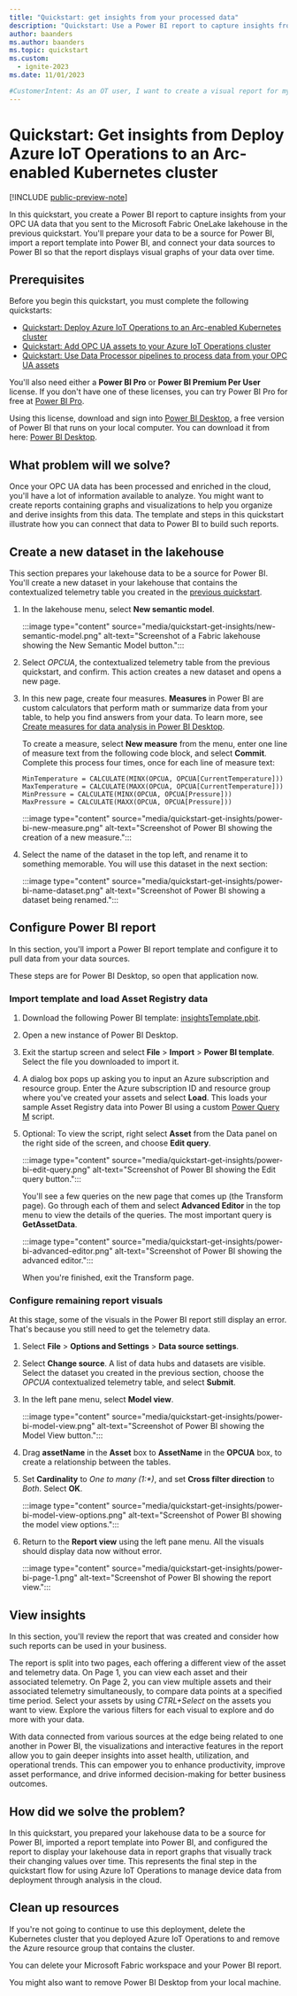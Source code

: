 ```yaml
---
title: "Quickstart: get insights from your processed data"
description: "Quickstart: Use a Power BI report to capture insights from your OPC UA data you sent to the Microsoft Fabric OneLake lakehouse."
author: baanders
ms.author: baanders
ms.topic: quickstart
ms.custom:
  - ignite-2023
ms.date: 11/01/2023

#CustomerIntent: As an OT user, I want to create a visual report for my processed OPC UA data that I can use to analyze and derive insights from it.
---
```


# Quickstart: Get insights from Deploy Azure IoT Operations to an Arc-enabled Kubernetes cluster

[!INCLUDE [public-preview-note](../includes/public-preview-note.md)]

In this quickstart, you create a Power BI report to capture insights from your OPC UA data that you sent to the Microsoft Fabric OneLake lakehouse in the previous quickstart. You'll prepare your data to be a source for Power BI, import a report template into Power BI, and connect your data sources to Power BI so that the report displays visual graphs of your data over time.

## Prerequisites

Before you begin this quickstart, you must complete the following quickstarts:

- [Quickstart: Deploy Azure IoT Operations to an Arc-enabled Kubernetes cluster](quickstart-deploy.md)
- [Quickstart: Add OPC UA assets to your Azure IoT Operations cluster](quickstart-add-assets.md)
- [Quickstart: Use Data Processor pipelines to process data from your OPC UA assets](quickstart-process-telemetry.md)

You'll also need either a **Power BI Pro** or **Power BI Premium Per User** license. If you don't have one of these licenses, you can try Power BI Pro for free at [Power BI Pro](https://powerbi.microsoft.com/power-bi-pro/).

Using this license, download and sign into [Power BI Desktop](/power-bi/fundamentals/desktop-what-is-desktop), a free version of Power BI that runs on your local computer. You can download it from here: [Power BI Desktop](https://www.microsoft.com/download/details.aspx?id=58494).

## What problem will we solve?

Once your OPC UA data has been processed and enriched in the cloud, you'll have a lot of information available to analyze. You might want to create reports containing graphs and visualizations to help you organize and derive insights from this data. The template and steps in this quickstart illustrate how you can connect that data to Power BI to build such reports.

## Create a new dataset in the lakehouse

This section prepares your lakehouse data to be a source for Power BI. You'll create a new dataset in your lakehouse that contains the contextualized telemetry table you created in the [previous quickstart](quickstart-process-telemetry.md).

1. In the lakehouse menu, select **New semantic model**.

    :::image type="content" source="media/quickstart-get-insights/new-semantic-model.png" alt-text="Screenshot of a Fabric lakehouse showing the New Semantic Model button.":::

1. Select *OPCUA*, the contextualized telemetry table from the previous quickstart, and confirm. This action creates a new dataset and opens a new page.

1. In this new page, create four measures. **Measures** in Power BI are custom calculators that perform math or summarize data from your table, to help you find answers from your data. To learn more, see [Create measures for data analysis in Power BI Desktop](/power-bi/transform-model/desktop-measures).

    To create a measure, select **New measure** from the menu, enter one line of measure text from the following code block, and select **Commit**. Complete this process four times, once for each line of measure text:
    
    ```power-bi
    MinTemperature = CALCULATE(MINX(OPCUA, OPCUA[CurrentTemperature]))
    MaxTemperature = CALCULATE(MAXX(OPCUA, OPCUA[CurrentTemperature]))
    MinPressure = CALCULATE(MINX(OPCUA, OPCUA[Pressure]))
    MaxPressure = CALCULATE(MAXX(OPCUA, OPCUA[Pressure]))
    ```
    
    :::image type="content" source="media/quickstart-get-insights/power-bi-new-measure.png" alt-text="Screenshot of Power BI showing the creation of a new measure.":::

1. Select the name of the dataset in the top left, and rename it to something memorable. You will use this dataset in the next section:

    :::image type="content" source="media/quickstart-get-insights/power-bi-name-dataset.png" alt-text="Screenshot of Power BI showing a dataset being renamed.":::

## Configure Power BI report

In this section, you'll import a Power BI report template and configure it to pull data from your data sources. 

These steps are for Power BI Desktop, so open that application now.

### Import template and load Asset Registry data

1. Download the following Power BI template: [insightsTemplate.pbit](https://github.com/Azure-Samples/explore-iot-operations/blob/main/samples/dashboard/insightsTemplate.pbit).
1. Open a new instance of Power BI Desktop.
1. Exit the startup screen and select **File** > **Import** > **Power BI template**. Select the file you downloaded to import it.
1. A dialog box pops up asking you to input an Azure subscription and resource group. Enter the Azure subscription ID and resource group where you've created your assets and select **Load**. This loads your sample Asset Registry data into Power BI using a custom [Power Query M](/powerquery-m/) script.  
1. Optional: To view the script, right select **Asset** from the Data panel on the right side of the screen, and choose **Edit query**.

    :::image type="content" source="media/quickstart-get-insights/power-bi-edit-query.png" alt-text="Screenshot of Power BI showing the Edit query button.":::
    
    You'll see a few queries on the new page that comes up (the Transform page). Go through each of them and select **Advanced Editor** in the top menu to view the details of the queries. The most important query is **GetAssetData**.
    
    :::image type="content" source="media/quickstart-get-insights/power-bi-advanced-editor.png" alt-text="Screenshot of Power BI showing the advanced editor.":::
    
    When you're finished, exit the Transform page.

### Configure remaining report visuals

At this stage, some of the visuals in the Power BI report still display an error. That's because you still need to get the telemetry data.

1. Select **File** > **Options and Settings** > **Data source settings**.  
1. Select **Change source**. A list of data hubs and datasets are visible. Select the dataset you created in the previous section, choose the *OPCUA* contextualized telemetry table, and select **Submit**.
1. In the left pane menu, select **Model view**.

    :::image type="content" source="media/quickstart-get-insights/power-bi-model-view.png" alt-text="Screenshot of Power BI showing the Model View button.":::

1. Drag **assetName** in the **Asset** box to **AssetName** in the **OPCUA** box, to create a relationship between the tables.

1. Set **Cardinality** to _One to many (1:*)_, and set **Cross filter direction** to *Both*. Select **OK**.

    :::image type="content" source="media/quickstart-get-insights/power-bi-model-view-options.png" alt-text="Screenshot of Power BI showing the model view options.":::

1. Return to the **Report view** using the left pane menu. All the visuals should display data now without error.

    :::image type="content" source="media/quickstart-get-insights/power-bi-page-1.png" alt-text="Screenshot of Power BI showing the report view.":::

## View insights

In this section, you'll review the report that was created and consider how such reports can be used in your business.

The report is split into two pages, each offering a different view of the asset and telemetry data. On Page 1, you can view each asset and their associated telemetry. On Page 2, you can view multiple assets and their associated telemetry simultaneously, to compare data points at a specified time period. Select your assets by using *CTRL+Select* on the assets you want to view. Explore the various filters for each visual to explore and do more with your data.

With data connected from various sources at the edge being related to one another in Power BI, the visualizations and interactive features in the report allow you to gain deeper insights into asset health, utilization, and operational trends. This can empower you to enhance productivity, improve asset performance, and drive informed decision-making for better business outcomes.

## How did we solve the problem?

In this quickstart, you prepared your lakehouse data to be a source for Power BI, imported a report template into Power BI, and configured the report to display your lakehouse data in report graphs that visually track their changing values over time. This represents the final step in the quickstart flow for using Azure IoT Operations to manage device data from deployment through analysis in the cloud.

## Clean up resources

If you're not going to continue to use this deployment, delete the Kubernetes cluster that you deployed Azure IoT Operations to and remove the Azure resource group that contains the cluster.

You can delete your Microsoft Fabric workspace and your Power BI report.

You might also want to remove Power BI Desktop from your local machine.
